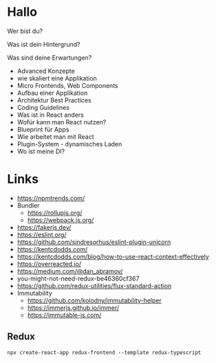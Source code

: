# Hallo

Wer bist du?

Was ist dein Hintergrund?

Was sind deine Erwartungen?

- Advanced Konzepte
- wie skaliert eine Applikation
- Micro Frontends, Web Components
- Aufbau einer Applikation
- Architektur Best Practices
- Coding Guidelines
- Was ist in React anders
- Wofür kann man React nutzen?
- Blueprint für Apps
- Wie arbeitet man mit React
- Plugin-System - dynamisches Laden
- Wo ist meine DI?

# Links

- https://npmtrends.com/
- Bundler
  - https://rollupjs.org/
  - https://webpack.js.org/
- https://fakerjs.dev/
- https://eslint.org/
- https://github.com/sindresorhus/eslint-plugin-unicorn
- https://kentcdodds.com/
- https://kentcdodds.com/blog/how-to-use-react-context-effectively
- https://overreacted.io/
- https://medium.com/@dan_abramov/
- you-might-not-need-redux-be46360cf367
- https://github.com/redux-utilities/flux-standard-action
- Immutability
  - https://github.com/kolodny/immutability-helper
  - https://immerjs.github.io/immer/
  - https://immutable-js.com/

## Redux

`npx create-react-app redux-frontend --template redux-typescript `
